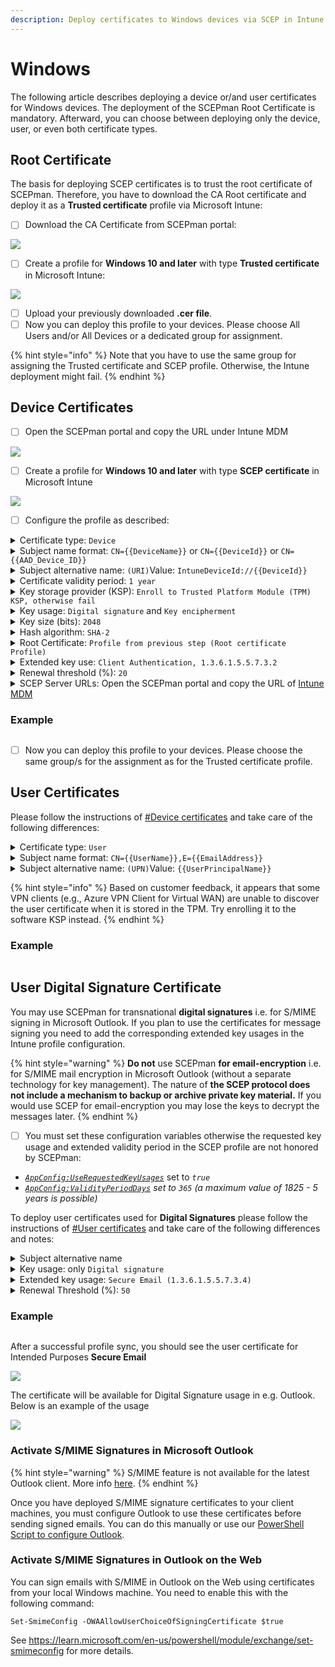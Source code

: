 ```yaml
---
description: Deploy certificates to Windows devices via SCEP in Intune using SCEPman.
---
```


# Windows

The following article describes deploying a device or/and user certificates for Windows devices. The deployment of the SCEPman Root Certificate is mandatory. Afterward, you can choose between deploying only the device, user, or even both certificate types.

## Root Certificate

The basis for deploying SCEP certificates is to trust the root certificate of SCEPman. Therefore, you have to download the CA Root certificate and deploy it as a **Trusted certificate** profile via Microsoft Intune:

* [ ] Download the CA Certificate from SCEPman portal:

![](<../../.gitbook/assets/image-2 (10).png>)

* [ ] Create a profile for **Windows 10 and later** with type **Trusted certificate** in Microsoft Intune:

![](../../.gitbook/assets/SCEPmanWindowsRootCA.png)

* [ ] Upload your previously downloaded **.cer file**.
* [ ] Now you can deploy this profile to your devices. Please choose All Users and/or All Devices or a dedicated group for assignment.

{% hint style="info" %}
Note that you have to use the same group for assigning the Trusted certificate and SCEP profile. Otherwise, the Intune deployment might fail.
{% endhint %}

## Device Certificates

* [ ] Open the SCEPman portal and copy the URL under Intune MDM

![](<../../.gitbook/assets/image-3 (1).png>)

* [ ] Create a profile for **Windows 10 and later** with type **SCEP certificate** in Microsoft Intune

![](../../.gitbook/assets/SCEPmanWindowsDeviceCr.png)

* [ ] Configure the profile as described:

<details>

<summary>Certificate type: <code>Device</code></summary>

In this case we are setting up a device certificate

</details>

<details>

<summary>Subject name format: <code>CN={{DeviceName}}</code> or <code>CN={{DeviceId}}</code> or <code>CN={{AAD_Device_ID}}</code></summary>

**Recommended:** Use `{{DeviceName}}`for the CN RDN to have a meaningful name of the certificate on the device or when searching for the certificate.

**Optional:** If configured to `CN={{DeviceId}}` or `CN={{AAD_Device_ID}}`, SCEPman uses the CN field of the subject name to identify the device and as a seed for the certificate serial number generation. Microsoft Entra ID (Azure AD) and Intune offer two different IDs:

* `{{DeviceId}}`: This ID is generated and used by Intune.\
  \
  (requires SCEPman 2.0 or higher and [#appconfig-intunevalidation-devicedirectory](../../scepman-configuration/application-settings/scep-endpoints/intune-validation.md#appconfig-intunevalidation-devicedirectory "mention") to be set to **Intune** or **AADAndIntune**)

- `{{AAD_Device_ID}}`: This ID is generated and used by Microsoft Entra ID (Azure AD).

In case neither `CN={{DeviceId}}` nor `CN={{AAD_Device_ID}}` is used for the CN field (e.g. `CN={{DeviceName}})`, SCEPman will identify the device based on the Intune Device ID (`(URI)Value:` `IntuneDeviceId://{{DeviceId}}`) provided in the subject alternative name (SAN).

**Important:** The choice of the CN field affects the [automatic revocation behavior](../manage-certificates.md#automatic-revocation) of certificates issued to your Intune-managed devices.

You can add other RDNs if needed (e.g.: `CN={{DeviceId}}, O=Contoso, CN={{WiFiMacAddress}}`). Supported variables are listed in the [Microsoft docs](https://docs.microsoft.com/en-us/mem/intune/protect/certificates-profile-scep#create-a-scep-certificate-profile).

</details>

<details>

<summary>Subject alternative name: <code>(URI)</code>Value: <code>IntuneDeviceId://{{DeviceId}}</code></summary>

The URI field is [recommended by Microsoft](https://techcommunity.microsoft.com/t5/intune-customer-success/new-microsoft-intune-service-for-network-access-control/ba-p/2544696) for NAC solutions to identify the devices based on their Intune Device ID. The value should be:

```
IntuneDeviceId://{{DeviceId}}
```

The **URI field is mandatory** in case neither `CN={{DeviceId}}` nor `CN={{AAD_Device_ID}}` is used in the **Subject name format** field.

Other SAN values like DNS can be added if needed.

</details>

<details>

<summary>Certificate validity period: <code>1 year</code></summary>

The amount of time remaining before the certificate expires. Default is set at one year.

SCEPman caps the certificate validity to the configured maximum in setting [_**AppConfig:ValidityPeriodDays**_](../../scepman-configuration/application-settings/certificates.md#appconfig-validityperioddays), but otherwise uses the validity configured in the request.

</details>

<details>

<summary>Key storage provider (KSP): <code>Enroll to Trusted Platform Module (TPM) KSP, otherwise fail</code></summary>

This setting determines the storage location of the private key for the end-user certificates. Storage in the TPM is more secure than software storage because the TPM provides an additional layer of security to prevent key theft.

Note: There is **a bug in some older TPM firmware versions** that invalidates some signatures created with a TPM-backed private key. In such cases, the certificate cannot be used for EAP authentication as it is common for Wi-Fi and VPN connections. In addition, this might break your Autopilot onboarding process.

Affected TPM firmware versions include:

* STMicroelectronics: 71.12, 73.4.17568.4452, 71.12.17568.4100, 73.20.17568.6684
* Intel: 11.8.50.3399, 2.0.0.2060
* Infineon: 7.63.3353.0
* IFX: Version 3.19 / Specification 1.2
* IFX version 7.63.3353.0 specification 2.0

If you use TPM with this firmware, either update your firmware to a newer version or select "Software KSP" as a key storage provider.

**Update:** You can workaround the TPM bug by removing the RSA-PSS signature algorithms -that are causing the issue- from the registry, for more information please check [Richard Hicks's article](https://directaccess.richardhicks.com/2023/02/13/always-on-vpn-authentication-failed-reason-code-16/) and [Microsoft Q\&A](https://learn.microsoft.com/en-us/answers/questions/467673/windows-10-tpm-2-0-client-authentication-in-tls-1)

</details>

<details>

<summary>Key usage: <code>Digital signature</code> and <code>Key encipherment</code></summary>

Please activate both cryptographic actions.

SCEPman automatically sets the Key usage to **Digital signature** and **Key encipherment** and overrides the setting here unless the setting [_**AppConfig:UseRequestedKeyUsages**_](../../scepman-configuration/application-settings/certificates.md#appconfig-userequestedkeyusages) is set to _true_.

</details>

<details>

<summary>Key size (bits): <code>2048</code></summary>

SCEPman supports 2048 bits.

</details>

<details>

<summary>Hash algorithm: <code>SHA-2</code></summary>

SCEPman supports SHA-2 algorithm.

</details>

<details>

<summary>Root Certificate: <code>Profile from previous step (Root certificate Profile)</code></summary>

Please select the Intune profile from [#Root Certificate](windows-10.md#root-certificate).\
If you are using an [Intermediate CA](../../scepman-deployment/intermediate-certificate.md), you must select the Trusted certificate profile for the Intermediate CA, not the Root CA!

</details>

<details>

<summary>Extended key use: <code>Client Authentication, 1.3.6.1.5.5.7.3.2</code></summary>

Please choose **Client Authentication (1.3.6.1.5.5.7.3.2)** under **Predefined values**. The other fields will be filled out automatically.

</details>

<details>

<summary>Renewal threshold (%): <code>20</code></summary>

This value defines when the device is allowed to renew its certificate (based on the remaining lifetime of an existing certificate). Please read the note under **Certificate validity period** and select a suitable value that allows the device the renew the certificate over a long period. A value of 20% would allow the device with 1 year valid certificate to start renewal 73 days before expiration.

</details>

<details>

<summary>SCEP Server URLs: Open the SCEPman portal and copy the URL of <a href="windows-10.md#device-certificates">Intune MDM</a></summary>

**Example**

```
https://scepman.contoso.com/certsrv/mscep/mscep.dll
```

</details>

### Example

<figure><img src="../../.gitbook/assets/2024-03-14 15_18_35.png" alt=""><figcaption></figcaption></figure>

* [ ] Now you can deploy this profile to your devices. Please choose the same group/s for the assignment as for the Trusted certificate profile.

## User Certificates

Please follow the instructions of [#Device certificates](windows-10.md#device-certificates) and take care of the following differences:

<details>

<summary>Certificate type: <code>User</code></summary>

In this section we are setting up a user certificate.

</details>

<details>

<summary>Subject name format: <code>CN={{UserName}},E={{EmailAddress}}</code></summary>

You can define RDNs based on your needs. Supported variables are listed in the [Microsoft docs](https://docs.microsoft.com/en-us/mem/intune/protect/certificates-profile-scep#create-a-scep-certificate-profile). We recommend to include the username (e.g.: janedoe) and email address (e.g.: janedoe@contoso.com) as baseline setting.

</details>

<details>

<summary>Subject alternative name: <code>(UPN)</code>Value: <code>{{UserPrincipalName}}</code></summary>

You must add the User principal name as the Subject alternative name. **Add '\{{UserPrincipalName\}}' as Subject Alternative Name of type User principal name (UPN).** This ensures that SCEPman can link certificates to user objects in AAD. The setting for 'Subject name format' is freely selectable.

Other SAN values like an Email address can be added if needed.

</details>

{% hint style="info" %}
Based on customer feedback, it appears that some VPN clients (e.g., Azure VPN Client for Virtual WAN) are unable to discover the user certificate when it is stored in the TPM. Try enrolling it to the software KSP instead.
{% endhint %}

### Example

<figure><img src="../../.gitbook/assets/image (4) (1) (2).png" alt=""><figcaption></figcaption></figure>

## User Digital Signature Certificate

You may use SCEPman for transnational **digital signatures** i.e. for S/MIME signing in Microsoft Outlook. If you plan to use the certificates for message signing you need to add the corresponding extended key usages in the Intune profile configuration.

{% hint style="warning" %}
**Do not** use SCEPman **for email-encryption** i.e. for S/MIME mail encryption in Microsoft Outlook (without a separate technology for key management). The nature of **the SCEP protocol does not include a mechanism to backup or archive private key material.** If you would use SCEP for email-encryption you may lose the keys to decrypt the messages later.
{% endhint %}

* [ ] You must set these configuration variables otherwise the requested key usage and extended validity period in the SCEP profile are not honored by SCEPman:

- [_`AppConfig:UseRequestedKeyUsages`_](../../scepman-configuration/application-settings/certificates.md#appconfig-userequestedkeyusages) set to _`true`_
- [_`AppConfig:ValidityPeriodDays`_](../../scepman-configuration/application-settings/certificates.md#appconfig-validityperioddays) _set to `365` (a maximum value of 1825 - 5 years is possible)_

To deploy user certificates used for **Digital Signatures** please follow the instructions of [#User certificates](windows-10.md#user-certificates) and take care of the following differences and notes:

<details>

<summary>Subject alternative name</summary>

* **(required) User principal name (UPN):** _`{{UserPrincipalName}}`_
* **(required) Email address:** _`{{EmailAddress}}`_

By deploying a digital signature certificate, you must add the UPN and the email address.

</details>

<details>

<summary>Key usage: only <code>Digital signature</code></summary>



</details>

<details>

<summary>Extended key usage: <code>Secure Email (1.3.6.1.5.5.7.3.4)</code></summary>

Please choose **Secure Email (1.3.6.1.5.5.7.3.4)** under **Predefined values**. The other fields will be filled out automatically.

</details>

<details>

<summary>Renewal Threshold (%): <code>50</code></summary>

We recommend setting Renewal Threshold (%) to a value that ensures certificates are renewed at least 6 months before expiration when issuing S/MIME signature certificates. This is because emails signed with expired certificates are shown to have invalid signatures in Outlook, which confuses users. Having a new certificate long before the old one expires ensures that only older emails show this behavior, which users are more unlikely to look at. For example, if your signature certificates are valid for one year, you should set the Renewal Threshold to at least 50 %.

</details>

### **Example**

<figure><img src="../../.gitbook/assets/image (1) (1) (1) (2).png" alt=""><figcaption></figcaption></figure>

After a successful profile sync, you should see the user certificate for Intended Purposes **Secure Email**

![](<../../.gitbook/assets/image (16) (1).png>)

The certificate will be available for Digital Signature usage in e.g. Outlook. Below is an example of the usage

![](<../../.gitbook/assets/digital Sign2.png>)

### Activate S/MIME Signatures in Microsoft Outlook

{% hint style="warning" %}
S/MIME feature is not available for the latest Outlook client. More info [here](https://techcommunity.microsoft.com/t5/outlook-blog/the-new-outlook-for-windows-for-organization-admins/ba-p/3929169).
{% endhint %}

Once you have deployed S/MIME signature certificates to your client machines, you must configure Outlook to use these certificates before sending signed emails. You can do this manually or use our [PowerShell Script to configure Outlook](https://github.com/glueckkanja-pki/PKI-Configuration-Tools/blob/master/README.md).

### Activate S/MIME Signatures in Outlook on the Web

You can sign emails with S/MIME in Outlook on the Web using certificates from your local Windows machine. You need to enable this with the following command:

```
Set-SmimeConfig -OWAAllowUserChoiceOfSigningCertificate $true
```

See https://learn.microsoft.com/en-us/powershell/module/exchange/set-smimeconfig for more details.
